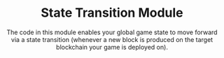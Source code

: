 <h1 align="center">
  State Transition Module
</h1>
<p align="center">
The code in this module enables your global game state to move forward via a state transition (whenever a new block is produced on the target blockchain your game is deployed on).
</p>
